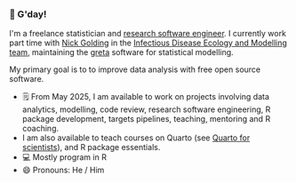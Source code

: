 ### 👋 G'day!

I'm a freelance statistician and [research software engineer](https://researchsoftware.org/). I currently work part time with [Nick Golding](https://www.telethonkids.org.au/contact-us/our-people/g/nick-golding/) in the [Infectious Disease Ecology and Modelling team](https://www.telethonkids.org.au/our-research/brain-and-behaviour/child-health-analytics-research-program/infectious-disease-ecology-and-modelling/), maintaining the [greta](https://github.com/greta-dev/greta) software for statistical modelling.

My primary goal is to to improve data analysis with free open source software.

 - 🗒️ From May 2025, I am available to work on projects involving 
 data analytics, modelling, code review, research software engineering, R package development, targets pipelines, teaching, mentoring and R coaching.
 - I am also available to teach courses on Quarto (see [Quarto for scientists](https://qmd4sci.njtierney.com/)), and R package essentials.
 - :computer: Mostly program in R
 - 😄 Pronouns: He / Him